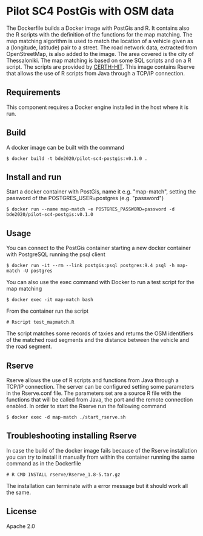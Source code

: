 Pilot SC4 PostGis with OSM data
=====================
The Dockerfile builds a Docker image with PostGis and R. It contains also the R scripts with the definition of the functions for the 
map matching. The map matching algorithm is used to match the location of a vehicle given as a (longitude, latitude) pair
 to a street. The road network data, extracted from OpenStreetMap, is also added to the image. The area covered is the 
city of Thessaloniki. The map matching is based on some SQL scripts and on a R script. The scripts are provided by 
[CERTH-HIT](http://www.imet.gr/). This image contains Rserve that allows the use of R scripts from Java through a TCP/IP connection.
 

## Requirements

This component requires a Docker engine installed in the host where it is run.

## Build
A docker image can be built with the command

    $ docker build -t bde2020/pilot-sc4-postgis:v0.1.0 .

## Install and run
Start a docker container with PostGis, name it e.g. "map-match", setting the password of the POSTGRES_USER=postgres (e.g. "password")

    $ docker run --name map-match -e POSTGRES_PASSWORD=password -d bde2020/pilot-sc4-postgis:v0.1.0

## Usage
You can connect to the PostGis container starting a new docker container with PostgreSQL running the psql client

    $ docker run -it --rm --link postgis:psql postgres:9.4 psql -h map-match -U postgres

You can also use the exec command with Docker to run a test script for the map matching

    $ docker exec -it map-match bash

From the container run the script

    # Rscript test_mapmatch.R

The script matches some records of taxies and returns the OSM identifiers of the matched 
road segments and the distance between the vehicle and the road segment.

## Rserve
Rserve allows the use of R scripts and functions from Java through a TCP/IP connection. The server can be configured
setting some parameters in the Rserve.conf file. The parameters set are a source R file with the functions that will be
called from Java, the port and the remote connection enabled. In order to start the Rserve run the following command 

    $ docker exec -d map-match ./start_rserve.sh


## Troubleshooting installing Rserve
In case the build of the docker image fails because of the Rserve installation you can try to install it manually from
within the container running the same command as in the Dockerfile 

    # R CMD INSTALL rserve/Rserve_1.8-5.tar.gz
 
The installation can terminate with a error message but it should work all the same.

## License
Apache 2.0
